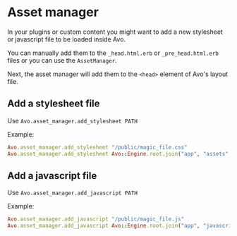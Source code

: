 # Asset manager

In your plugins or custom content you might want to add a new stylesheet or javascript file to be loaded inside Avo.

You can manually add them to the `_head.html.erb` or `_pre_head.html.erb` files or you can use the `AssetManager`.

Next, the asset manager will add them to the `<head>` element of Avo's layout file.

## Add a stylesheet file

Use `Avo.asset_manager.add_stylesheet PATH`

Example:

```ruby
Avo.asset_manager.add_stylesheet "/public/magic_file.css"
Avo.asset_manager.add_stylesheet Avo::Engine.root.join("app", "assets", "stylesheets", "magic_file.css")
```

## Add a javascript file

Use `Avo.asset_manager.add_javascript PATH`

Example:

```ruby
Avo.asset_manager.add_javascript "/public/magic_file.js"
Avo.asset_manager.add_javascript Avo::Engine.root.join("app", "javascripts", "magic_file.js")
```
